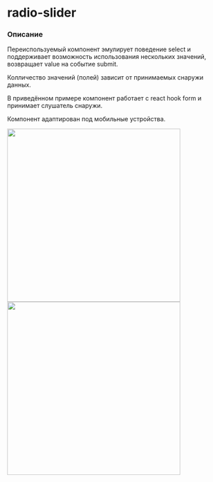 # radio-slider

### Описание 

Переиспользуемый компонент эмулирует поведение select и поддерживает возможность использования нескольких значений,  возвращает value на событие submit.

Колличество значений (полей) зависит от принимаемых снаружи данных. 

В приведённом примере компонент работает с react hook form и принимает слушатель снаружи. 

Компонент адаптирован под мобильные устройства. 

<img src="https://github.com/xkochevnikx/custom-radio-slider/blob/master/src/assets/%D0%A1%D0%BD%D0%B8%D0%BC%D0%BE%D0%BA%20%D1%8D%D0%BA%D1%80%D0%B0%D0%BD%D0%B0%202023-10-06%20%D0%B2%2016.12.16.png" width="400"/> 
<br/>

<img src="https://github.com/xkochevnikx/custom-radio-slider/blob/master/src/assets/%D0%A1%D0%BD%D0%B8%D0%BC%D0%BE%D0%BA%20%D1%8D%D0%BA%D1%80%D0%B0%D0%BD%D0%B0%202023-10-06%20%D0%B2%2016.11.28.png" width="400"/> 
<br/>

